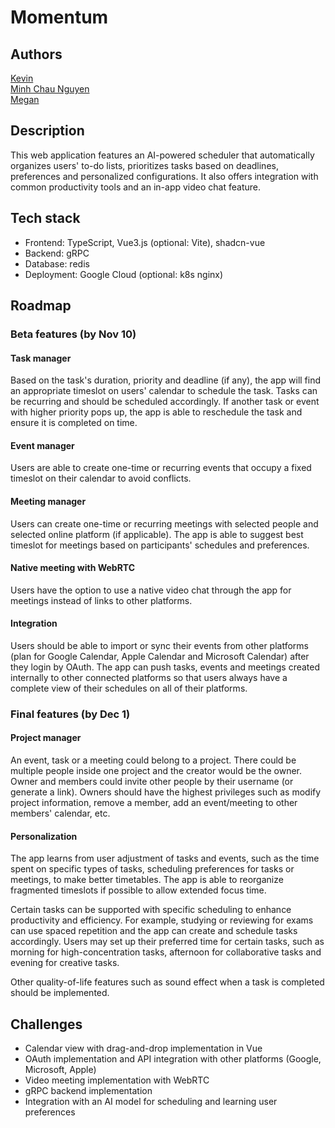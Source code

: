 # Momentum

## Authors

[Kevin](mailto:kwei.zhang@mail.utoronto.ca)  
[Minh Chau Nguyen](mailto:chaum.nguyen@mail.utoronto.ca)  
[Megan](mailto:meganmujia.liu@mail.utoronto.ca)

## Description

This web application features an AI-powered scheduler that automatically organizes users' to-do lists, prioritizes tasks based on deadlines, preferences and personalized configurations. It also offers integration with common productivity tools and an in-app video chat feature.

## Tech stack

- Frontend: TypeScript, Vue3.js (optional: Vite), shadcn-vue
- Backend: gRPC
- Database: redis
- Deployment: Google Cloud (optional: k8s nginx)

## Roadmap

### Beta features (by Nov 10)

#### Task manager

Based on the task's duration, priority and deadline (if any), the app will find an appropriate timeslot on users' calendar to schedule the task. Tasks can be recurring and should be scheduled accordingly. If another task or event with higher priority pops up, the app is able to reschedule the task and ensure it is completed on time.

#### Event manager

Users are able to create one-time or recurring events that occupy a fixed timeslot on their calendar to avoid conflicts.

#### Meeting manager

Users can create one-time or recurring meetings with selected people and selected online platform (if applicable). The app is able to suggest best timeslot for meetings based on participants' schedules and preferences.

#### Native meeting with WebRTC

Users have the option to use a native video chat through the app for meetings instead of links to other platforms.

#### Integration

Users should be able to import or sync their events from other platforms (plan for Google Calendar, Apple Calendar and Microsoft Calendar) after they login by OAuth. The app can push tasks, events and meetings created internally to other connected platforms so that users always have a complete view of their schedules on all of their platforms.

### Final features (by Dec 1)

#### Project manager

An event, task or a meeting could belong to a project. There could be multiple people inside one project and the creator would be the owner. Owner and members could invite other people by their username (or generate a link). Owners should have the highest privileges such as modify project information, remove a member, add an event/meeting to other members' calendar, etc.

#### Personalization

The app learns from user adjustment of tasks and events, such as the time spent on specific types of tasks, scheduling preferences for tasks or meetings, to make better timetables. The app is able to reorganize fragmented timeslots if possible to allow extended focus time.

Certain tasks can be supported with specific scheduling to enhance productivity and efficiency. For example, studying or reviewing for exams can use spaced repetition and the app can create and schedule tasks accordingly. Users may set up their preferred time for certain tasks, such as morning for high-concentration tasks, afternoon for collaborative tasks and evening for creative tasks.

Other quality-of-life features such as sound effect when a task is completed should be implemented.

## Challenges

- Calendar view with drag-and-drop implementation in Vue
- OAuth implementation and API integration with other platforms (Google, Microsoft, Apple)
- Video meeting implementation with WebRTC 
- gRPC backend implementation
- Integration with an AI model for scheduling and learning user preferences

